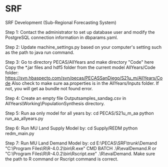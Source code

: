 # SRF
SRF Development (Sub-Regional Forecasting System)

Step 1: Contact the administrator to set up database user and modify the PostgreSQL connection information in dbparams.yaml. 

Step 2: Update machine_settings.py based on your computer's setting such as the path to java run command.

Step 3: Go to directory PECAS/AllYears and make directory "Code" here
        Copy the *.jar files and hdf5 folder from the current model AllYears/Code folder: 
        https://svn.hbaspecto.com/svn/pecas/PECASSanDiego/S21u_m/AllYears/Code
        Also check to make sure aa.properties is in the AllYears/Inputs folder. If not, you will get aa bundle not found error. 

Step 4: Create an empty file Outputsamples_sandag.csv in AllYears\Working\PopulationSynthesis directory.

Step 5: Run aa only model for all years by: 
        cd PECAS/S21u_m_aa
        python run_aa_allyears.py 

Step 6: Run MU Land Supply Model by:
        cd Supply/REDM
        python redm_main.py
        
        
Step 7: Run MU Land Demand Model by:
        cd E:\PECAS\SRF\trunk\Demand
        "C:\Program Files\R\R-4.0.2\bin\R.exe" CMD BATCH .\R\evalDemand.R
        or 
        "C:\Program Files\R\R-4.0.2\bin\Rscript.exe" .\R\evalDemand.
         Make sure the path to R command or Rscript command is correct.
   




